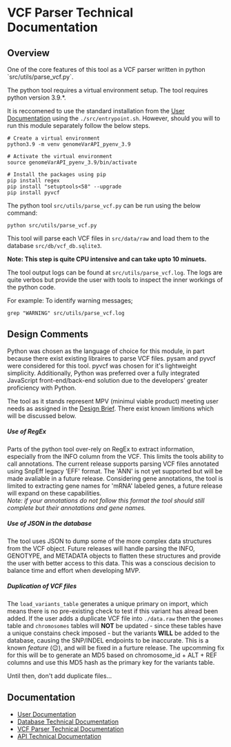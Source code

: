 <h1>VCF Parser Technical Documentation</h1>

<h2>Overview</h2>
One of the core features of this tool as a VCF parser written in python `src/utils/parse_vcf.py`.

The python tool requires a virtual environment setup. The tool requires python version 3.9.*.

It is reccomened to use the standard installation from the <a href='./user_guide.md'>User Documentation</a> using the
<code>./src/entrypoint.sh</code>. However, should you will to run this module separately follow the below steps.


```
# Create a virtual environment
python3.9 -m venv genomeVarAPI_pyenv_3.9

# Activate the virtual environment
source genomeVarAPI_pyenv_3.9/bin/activate

# Install the packages using pip
pip install regex
pip install "setuptools<58" --upgrade
pip install pyvcf
```

The python tool `src/utils/parse_vcf.py` can be run using the below command: <br>
```
python src/utils/parse_vcf.py
```

This tool will parse each VCF files in `src/data/raw` and load them to the database `src/db/vcf_db.sqlite3`.

<strong>Note: This step is quite CPU intensive and can take upto 10 minuets.</strong> 

The tool output logs can be found at `src/utils/parse_vcf.log`. The logs are quite verbos but provide the 
user with tools to inspect the inner workings of the python code.

For example:
To identify warning messages;<br>
```
grep "WARNING" src/utils/parse_vcf.log
```
<h2>Design Comments</h2>

Python was chosen as the language of choice for this module, in part because there exist existing libraires to parse VCF files. pysam and pyvcf were considered for this tool. pyvcf was chosen for it's lightweight simplicity. Additionally, Python was preferred over a fully integrated JavaScript front-end/back-end solution due to the developers' greater proficiency with Python.

The tool as it stands represent MPV (minimul viable product) meeting user needs as assigned in the <a href='../I-BIX-DAT Assignment Brief 2025-1.pdf'>Design Brief</a>. There exist known limitions which will be discussed below.

<h5>Use of RegEx</h5>
Parts of the python tool over-rely on RegEx to extract information, especially from the INFO column from the VCF. This limits the tools ability to call annotations. The current release supports parsing VCF files annotated using SnpEff legacy 'EFF' format. The 'ANN' is not yet supported but will be made avaliable in a future release. Considering gene annotations, the tool is limited to extracting gene names for 'mRNA' labeled genes, a future release will expand on these capabilities. <br><em>Note: if your annotations do not follow this format the tool should still complete but their annotations and gene names.</em>

<h5>Use of JSON in the database</h5>
The tool uses JSON to dump some of the more complex data structures from the VCF object. Future releases will handle parsing the INFO, GENOTYPE, and METADATA objects to flatten these structures and provide the user with better access to this data. This was a conscious decision to balance time and effort when developing MVP.

<h5>Duplication of VCF files</h5>
The <code>load_variants_table</code> generates a unique primary on import, which means there is no pre-existing check to test if this variant has alread been added. If the user adds a duplicate VCF file into <code>./data.raw</code> then the <code>genomes</code> table and <code>chromosomes</code> tables will <b>NOT</b> be updated - since these tables have a unique constains check imposed - but the variants <b>WILL</b> be added to the database, causing the SNP/INDEL endpoints to be inaccurate. This is a known <i>feature</i> (😉), and will be fixed in a furture release. The upcomming fix for this will be to generate an MD5 based on chromosome_id + ALT + REF columns and use this MD5 hash as the primary key for the variants table. 

Until then, don't add duplicate files... 



<h2>Documentation</h2>
<ul>
<li><a href='./user_guide.md'>User Documentation</a></li>
<li><a href='./database_technical_docs.md'>Database Technical Documentation</a></li>
<li><a href='./parse_vcf_technical_docs.md'>VCF Parser Technical Documentation</a></li>
<li><a href='./server_technical_docs.md'>API Technical Documentation</a></li>
</ul>